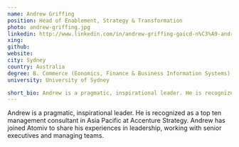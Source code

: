 ```yaml
---
name: Andrew Griffing
position: Head of Enablement, Strategy & Transformation
photo: andrew-griffing.jpg
linkedin: http://www.linkedin.com/in/andrew-griffing-gaicd-n%C3%A9-andrew-ng-255baa32
xing: 
github: 
website: 
city: Sydney
country: Australia
degree: B. Commerce (Eonomics, Finance & Business Information Systems)
university: University of Sydney

short_bio: Andrew is a pragmatic, inspirational leader. He is recognized as a top ten management consultant in Asia Pacific at Accenture Strategy.
---
```

Andrew is a pragmatic, inspirational leader. He is recognized as a top ten management consultant in Asia Pacific at Accenture Strategy. Andrew has joined Atomiv to share his experiences in leadership, working with senior executives and managing teams.